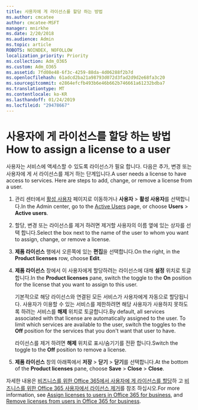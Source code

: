 ```yaml
---
title: 사용자에 게 라이선스를 할당 하는 방법
ms.author: cmcatee
author: cmcatee-MSFT
manager: mnirkhe
ms.date: 2/20/2018
ms.audience: Admin
ms.topic: article
ROBOTS: NOINDEX, NOFOLLOW
localization_priority: Priority
ms.collection: Adm_O365
ms.custom: Adm_O365
ms.assetid: 7fd08e48-6f3c-4259-88da-4d06288f2b7d
ms.openlocfilehash: 61adcd2ba21a98793d072d3fad2d9d2e68fa3c20
ms.sourcegitcommit: e2864efcfb493b6e46b662b746661a61232bdba7
ms.translationtype: MT
ms.contentlocale: ko-KR
ms.lasthandoff: 01/24/2019
ms.locfileid: "29478667"
---
```

# <a name="how-to-assign-a-license-to-a-user"></a><span data-ttu-id="99bab-102">사용자에 게 라이선스를 할당 하는 방법</span><span class="sxs-lookup"><span data-stu-id="99bab-102">How to assign a license to a user</span></span>

<span data-ttu-id="99bab-p101">사용자는 서비스에 액세스할 수 있도록 라이선스가 필요 합니다. 다음은 추가, 변경 또는 사용자에 게 서 라이선스를 제거 하는 단계입니다.</span><span class="sxs-lookup"><span data-stu-id="99bab-p101">A user needs a license to have access to services. Here are steps to add, change, or remove a license from a user.</span></span>
  
1. <span data-ttu-id="99bab-105">관리 센터에서 [활성 사용자](https://go.microsoft.com/fwlink/p/?linkid=834822) 페이지로 이동하거나 **사용자** \> **활성 사용자**를 선택합니다.</span><span class="sxs-lookup"><span data-stu-id="99bab-105">In the Admin center, go to the [Active Users](https://go.microsoft.com/fwlink/p/?linkid=834822) page, or choose **Users** \> **Active users**.</span></span>
    
2. <span data-ttu-id="99bab-106">할당, 변경 또는 라이선스를 제거 하려면 제거할 사용자의 이름 옆에 있는 상자를 선택 합니다.</span><span class="sxs-lookup"><span data-stu-id="99bab-106">Select the box next to the name of the user to whom you want to assign, change, or remove a license.</span></span>
    
3. <span data-ttu-id="99bab-107">**제품 라이선스** 행에서 오른쪽에 있는 **편집**을 선택합니다.</span><span class="sxs-lookup"><span data-stu-id="99bab-107">On the right, in the **Product licenses** row, choose **Edit**.</span></span>
    
4. <span data-ttu-id="99bab-108">**제품 라이선스** 창에서 이 사용자에게 할당하려는 라이선스에 대해 **설정** 위치로 토글합니다.</span><span class="sxs-lookup"><span data-stu-id="99bab-108">In the **Product licenses** pane, switch the toggle to the **On** position for the license that you want to assign to this user.</span></span> 
    
    <span data-ttu-id="99bab-p102">기본적으로 해당 라이선스와 연결된 모든 서비스가 사용자에게 자동으로 할당됩니다. 사용자가 이용할 수 있는 서비스를 제한하려면 해당 사용자가 사용하지 못하도록 하려는 서비스를 **해제** 위치로 토글합니다.</span><span class="sxs-lookup"><span data-stu-id="99bab-p102">By default, all services associated with that license are automatically assigned to the user. To limit which services are available to the user, switch the toggles to the **Off** position for the services that you don't want that user to have.</span></span> 
    
    <span data-ttu-id="99bab-111">라이선스를 제거 하려면 **해제** 위치로 표시/숨기기를 전환 합니다.</span><span class="sxs-lookup"><span data-stu-id="99bab-111">Switch the toggle to the **Off** position to remove a license.</span></span> 
    
5. <span data-ttu-id="99bab-112">**제품 라이선스** 창의 아래쪽에서 **저장** \> **닫기** \> **닫기**를 선택합니다.</span><span class="sxs-lookup"><span data-stu-id="99bab-112">At the bottom of the **Product licenses** pane, choose **Save** \> **Close** \> **Close**.</span></span>
    
<span data-ttu-id="99bab-113">자세한 내용은 [비즈니스를 위한 Office 365에서 사용자에 게 라이선스를 할당](https://support.office.com/article/997596b5-4173-4627-b915-36abac6786dc)하 고 [비즈니스를 위한 Office 365 사용자에서 라이선스 제거](https://support.office.com/article/9b497c85-d0a4-4735-80fa-d3565bc05bd1)를 참조 하십시오.</span><span class="sxs-lookup"><span data-stu-id="99bab-113">For more information, see [Assign licenses to users in Office 365 for business](https://support.office.com/article/997596b5-4173-4627-b915-36abac6786dc), and [Remove licenses from users in Office 365 for business](https://support.office.com/article/9b497c85-d0a4-4735-80fa-d3565bc05bd1).</span></span>
  

